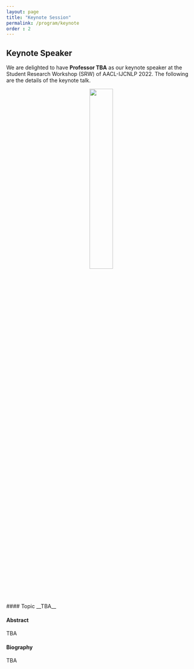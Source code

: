 ```yaml
---
layout: page
title: "Keynote Session"
permalink: /program/keynote
order : 2
---
```


## Keynote Speaker
We are delighted to have __Professor TBA__ as our keynote speaker at the Student Research Workshop (SRW) of AACL-IJCNLP 2022.
The following are the details of the keynote talk.

<center><img src="/assets/EmilyMBender.jpeg" width="35%"/></center>
#### Topic
__TBA__

#### Abstract
TBA

#### Biography 
TBA
